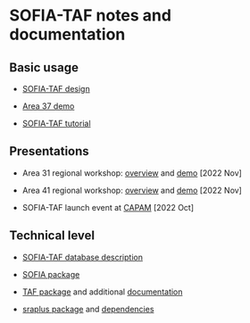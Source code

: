 # SOFIA-TAF notes and documentation

## Basic usage

* [SOFIA-TAF design](https://arni-magnusson.github.io/pdf/2022-sofia-taf.pdf)

* [Area 37 demo](https://github.com/sofia-taf/2022Area37Demo)

* [SOFIA-TAF tutorial](sofia_taf_tutorial.md)

## Presentations

* Area 31 regional workshop: [overview](presentations/area_31/overview.pdf) and
  [demo](presentations/area_31/demo.pdf) [2022 Nov]

* Area 41 regional workshop: [overview](presentations/area_41/overview.pdf) and
  [demo](presentations/area_41/demo.pdf) [2022 Nov]

* SOFIA-TAF launch event at [CAPAM](presentations/capam/open_reproducible.pdf)
  [2022 Oct]

## Technical level

* [SOFIA-TAF database description](Sofia_Tsaf_Database.pdf)

* [SOFIA package](https://github.com/sofia-taf/SOFIA)

* [TAF package](https://github.com/ices-tools-prod/TAF) and additional
  [documentation](https://github.com/ices-taf/doc)

* [sraplus package](https://github.com/DanOvando/sraplus) and
  [dependencies](sraplus_dependencies.md)

